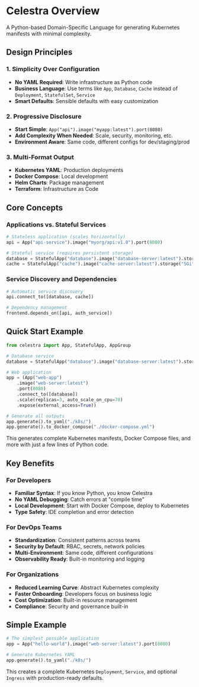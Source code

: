 # Celestra Overview

A Python-based Domain-Specific Language for generating Kubernetes manifests with minimal complexity.

## Design Principles

### 1. Simplicity Over Configuration
- **No YAML Required**: Write infrastructure as Python code
- **Business Language**: Use terms like `App`, `Database`, `Cache` instead of `Deployment`, `StatefulSet`, `Service`
- **Smart Defaults**: Sensible defaults with easy customization

### 2. Progressive Disclosure
- **Start Simple**: `App("api").image("myapp:latest").port(8080)`
- **Add Complexity When Needed**: Scale, security, monitoring, etc.
- **Environment Aware**: Same code, different configs for dev/staging/prod

### 3. Multi-Format Output
- **Kubernetes YAML**: Production deployments
- **Docker Compose**: Local development
- **Helm Charts**: Package management
- **Terraform**: Infrastructure as Code

## Core Concepts

### Applications vs. Stateful Services

```python
# Stateless application (scales horizontally)
api = App("api-service").image("myorg/api:v1.0").port(8080)

# Stateful service (requires persistent storage)
database = StatefulApp("database").image("database-server:latest").storage("20Gi")
cache = StatefulApp("cache").image("cache-server:latest").storage("5Gi")
```

### Service Discovery and Dependencies

```python
# Automatic service discovery
api.connect_to([database, cache])

# Dependency management
frontend.depends_on([api, auth_service])
```

## Quick Start Example

```python
from celestra import App, StatefulApp, AppGroup

# Database service
database = StatefulApp("database").image("database-server:latest").storage("20Gi")

# Web application
app = (App("web-app")
    .image("web-server:latest")
    .port(8080)
    .connect_to([database])
    .scale(replicas=3, auto_scale_on_cpu=70)
    .expose(external_access=True))

# Generate all outputs
app.generate().to_yaml("./k8s/")
app.generate().to_docker_compose("./docker-compose.yml")
```

This generates complete Kubernetes manifests, Docker Compose files, and more with just a few lines of Python code.

## Key Benefits

### For Developers
- **Familiar Syntax**: If you know Python, you know Celestra
- **No YAML Debugging**: Catch errors at "compile time"
- **Local Development**: Start with Docker Compose, deploy to Kubernetes
- **Type Safety**: IDE completion and error detection

### For DevOps Teams
- **Standardization**: Consistent patterns across teams
- **Security by Default**: RBAC, secrets, network policies
- **Multi-Environment**: Same code, different configurations
- **Observability Ready**: Built-in monitoring and logging

### For Organizations
- **Reduced Learning Curve**: Abstract Kubernetes complexity
- **Faster Onboarding**: Developers focus on business logic
- **Cost Optimization**: Built-in resource management
- **Compliance**: Security and governance built-in

## Simple Example

```python
# The simplest possible application
app = App("hello-world").image("web-server:latest").port(8080)

# Generate Kubernetes YAML
app.generate().to_yaml("./k8s/")
```

This creates a complete Kubernetes `Deployment`, `Service`, and optional `Ingress` with production-ready defaults. 